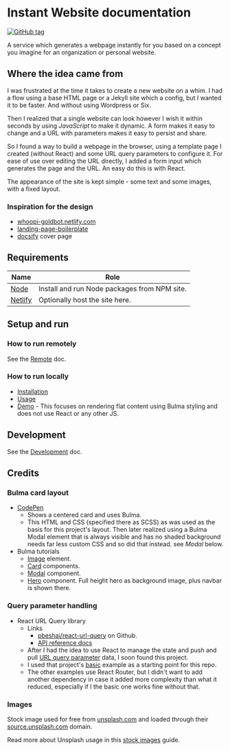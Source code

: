 # Instant Website documentation

[![GitHub tag](https://img.shields.io/github/tag/MichaelCurrin/instant-website.svg)](https://github.com/MichaelCurrin/instant-website/releases)

A service which generates a webpage instantly for you based on a concept you imagine for an organization or personal website.

## Where the idea came from

I was frustrated at the time it takes to create a new website on a whim. I had a flow using a base HTML page or a Jekyll site which a config, but I wanted it to be faster. And without using Wordpress or Six.

Then I realized that a single website can look however I wish it within seconds by using _JavaScript_ to make it dynamic. A form makes it easy to change and a URL with parameters makes it easy to persist and share.

So I found a way to build a webpage in the browser, using a template page I created (without React) and some URL query parameters to configure it. For ease of use over editing the URL directly, I added a form input which generates the page and the URL. An easy do this is with React.

The appearance of the site is kept simple - some text and some images, with a fixed layout.

### Inspiration for the design

- [whoopi-goldbot.netlify.com](https://whoopi-goldbot.netlify.com/)
- [landing-page-boilerplate](https://michaelcurrin.github.io/landing-page-boilerplate/)
- [docsify](https://docsify.js.org/#/) cover page


## Requirements

| Name                        | Role                                         |
| --------------------------- | -------------------------------------------- |
| [Node](https://nodejs.org/) | Install and run Node packages from NPM site. |
| [Netlify](netlify.com/)     | Optionally host the site here.               |


## Setup and run

### How to run remotely

See the [Remote](remote.md) doc.

### How to run locally

- [Installation](installation.md)
- [Usage](usage.md)
- [Demo](demo.md) - This focuses on rendering flat content using Bulma styling and does not use React or any other JS.


## Development

See the [Development](develpment.md) doc.


## Credits

### Bulma card layout

- [CodePen](https://codepen.io/egoens/pen/NbmEbR)
    - Shows a centered card and uses Bulma.
    - This HTML and CSS (specified there as SCSS) as was used as the basis for this project's layout. Then later realized using a Bulma Modal element that is always visible and has no shaded background needs far less custom CSS and so did that instead. see _Modal_ below.
- Bulma tutorials
    - [Image](https://bulma.io/documentation/elements/image/) element.
    - [Card](https://bulma.io/documentation/components/card/) components.
    - [Modal](https://bulma.io/documentation/components/modal/) component.
    - [Hero](https://bulma.io/documentation/layout/hero/#fullheight-hero) component. Full height hero as background image, plus navbar is shown there.

### Query parameter handling

- React URL Query library
    - Links
        - [pbeshai/react-url-query](https://github.com/pbeshai/react-url-query) on Github.
        - [API reference docs](https://peterbeshai.com/react-url-query/docs/api/)
    - After I had the idea to use React to manage the state and push and pull [URL query parameter](https://github.com/MichaelCurrin/learn-to-code/blob/master/Web%20dev/HTML/url_query_parameters.md) data, I soon found this project.
    - I used that project's [basic](https://github.com/pbeshai/react-url-query/tree/master/examples/basic) example as a starting point for this repo.
    - The other examples use React Router, but I didn't want to add another dependency in case it added more complexity than what it reduced, especially if I the basic one works fine without that.

### Images

Stock image used for free from [unsplash.com](https://unsplash.com) and loaded through their [source.unsplash.com](https://source.unsplash.com) domain.

Read more about Unsplash usage in this [stock images](https://github.com/MichaelCurrin/learn-to-code/blob/master/en/topics/web_dev/HTML/stock_images.md) guide.
